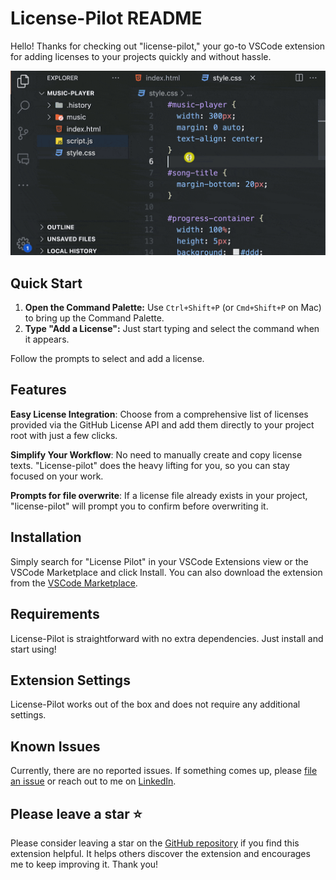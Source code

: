 # License-Pilot README

Hello! Thanks for checking out "license-pilot," your go-to VSCode extension for adding licenses to your projects quickly and without hassle.

![License Pilot Usage Animation](https://github.com/ebenezerdon/extension-images/blob/main/license-pilot-demo.gif?raw=true)

## Quick Start

1. **Open the Command Palette:** Use `Ctrl+Shift+P` (or `Cmd+Shift+P` on Mac) to bring up the Command Palette.
2. **Type "Add a License":** Just start typing and select the command when it appears.

Follow the prompts to select and add a license.

## Features

**Easy License Integration**: Choose from a comprehensive list of licenses provided via the GitHub License API and add them directly to your project root with just a few clicks.

**Simplify Your Workflow**: No need to manually create and copy license texts. "License-pilot" does the heavy lifting for you, so you can stay focused on your work.

**Prompts for file overwrite**: If a license file already exists in your project, "license-pilot" will prompt you to confirm before overwriting it.

## Installation

Simply search for "License Pilot" in your VSCode Extensions view or the VSCode Marketplace and click Install. You can also download the extension from the [VSCode Marketplace](https://marketplace.visualstudio.com/items?itemName=ebenezerdon.license-pilot).

## Requirements

License-Pilot is straightforward with no extra dependencies. Just install and start using!

## Extension Settings

License-Pilot works out of the box and does not require any additional settings.

## Known Issues

Currently, there are no reported issues. If something comes up, please [file an issue](https://github.com/ebenezerdon/license-pilot) or reach out to me on [LinkedIn](https://linkedin.com/in/ebenezerdon).

## Please leave a star ⭐️

Please consider leaving a star on the [GitHub repository](https://github.com/ebenezerdon/license-pilot) if you find this extension helpful. It helps others discover the extension and encourages me to keep improving it. Thank you!
